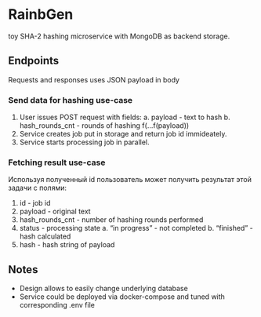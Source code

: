 # RainbGen
toy SHA-2 hashing microservice with MongoDB as backend storage.

## Endpoints
Requests and responses uses JSON payload in body 

### Send data for hashing use-case
1. User issues POST request with fields:
 a. payload - text to hash
 b. hash_rounds_cnt - rounds of hashing f(...f(payload))
2. Service creates job put in storage and return job id immideately.
3. Service starts processing job in parallel.

### Fetching result use-case
Используя полученный id пользователь может получить результат этой задачи с
полями:
1. id - job id
2. payload - original text
3. hash_rounds_cnt - number of hashing rounds performed
4. status - processing state
 a. “in progress” - not completed
 b. “finished” - hash calculated
5. hash - hash string of payload

## Notes
* Design allows to easily change underlying database
* Service could be deployed via docker-compose and tuned with corresponding .env file
